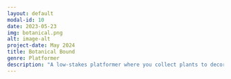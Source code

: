 ```yaml
---
layout: default
modal-id: 10
date: 2023-05-23
img: botanical.png
alt: image-alt
project-date: May 2024
title: Botanical Bound
genre: Platformer
description: "A low-stakes platformer where you collect plants to decorate your house! Play in your browser at <a href='http://uvacs.games/games/gbstudio/botanical'>http://uvacs.games/games/gbstudio/botanical</a> <em>A game by TuNhi Vo</em>"
---
```

